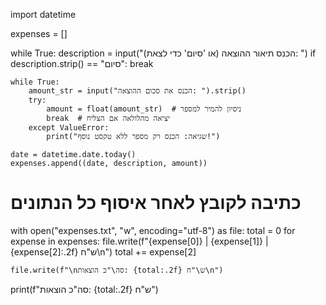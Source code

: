 import datetime

expenses = []

while True:
    description = input("הכנס תיאור ההוצאה (או 'סיום' כדי לצאת): ")
    if description.strip() == "סיום":
        break

    while True:
        amount_str = input("הכנס את סכום ההוצאה: ").strip()
        try:
            amount = float(amount_str)  # ניסיון להמיר למספר
            break  # יציאה מהלולאה אם הצליח
        except ValueError:
            print("שגיאה: הכנס רק מספר ללא טקסט נוסף!")

    date = datetime.date.today()
    expenses.append((date, description, amount))

# כתיבה לקובץ לאחר איסוף כל הנתונים
with open("expenses.txt", "w", encoding="utf-8") as file:
    total = 0
    for expense in expenses:
        file.write(f"{expense[0]} | {expense[1]} | {expense[2]:.2f} ש\"ח\n")
        total += expense[2]

    file.write(f"\nסה\"כ הוצאות: {total:.2f} ש\"ח\n")

print(f"סה\"כ הוצאות: {total:.2f} ש\"ח")
